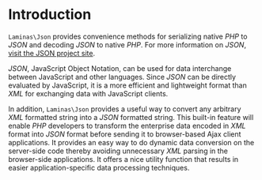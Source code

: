 # Introduction

`Laminas\Json` provides convenience methods for serializing native *PHP* to *JSON* and decoding *JSON*
to native *PHP*. For more information on *JSON*, [visit the JSON project
site](http://www.json.org/).

*JSON*, JavaScript Object Notation, can be used for data interchange between JavaScript and other
languages. Since *JSON* can be directly evaluated by JavaScript, it is a more efficient and
lightweight format than *XML* for exchanging data with JavaScript clients.

In addition, `Laminas\Json` provides a useful way to convert any arbitrary *XML* formatted string into
a *JSON* formatted string. This built-in feature will enable *PHP* developers to transform the
enterprise data encoded in *XML* format into *JSON* format before sending it to browser-based Ajax
client applications. It provides an easy way to do dynamic data conversion on the server-side code
thereby avoiding unnecessary *XML* parsing in the browser-side applications. It offers a nice
utility function that results in easier application-specific data processing techniques.
